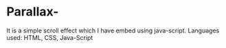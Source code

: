 # Parallax-

It is a simple scroll effect which I have embed using java-script.
Languages used: HTML, CSS, Java-Script
